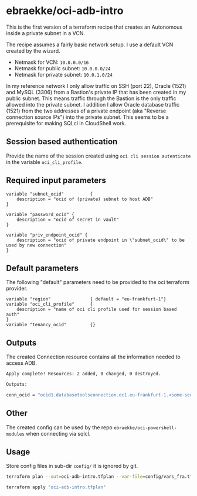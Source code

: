# ebraekke/oci-adb-intro


This is the first version of a terraform recipe that creates an Autonomous inside a private subnet in a VCN. 


The recipe assumes a fairly basic network setup. 
I use a default VCN created by the wizard. 
* Netmask for VCN: `10.0.0.0/16`
* Netmask for public subnet: `10.0.0.0/24`
* Netmask for private subnet: `10.0.1.0/24`

In my reference network I only allow traffic on SSH (port 22), Oracle (1521) and MySQL (3306) from a Bastion's private IP that 
has been created in my public subnet. This means traffic through the Bastion is the only traffic allowed into the private subnet. 
I addition I allow Oracle database traffic (1521) from the two addresses of a private endpoint (aka "Reverse connection source IPs")
into the private subnet. This seems to be a prerequisite for making SQLcl in CloudShell work.   

## Session based authentication 

Provide the name of the session created using `oci cli session autenticate` in the variable `oci_cli_profile`. 

## Required input parameters 

```hcl
variable "subnet_ocid"          {
    description = "ocid of (private) subnet to host ADB"
}

variable "password_ocid" {
    description = "ocid of secret in vault"
}

variable "priv_endpoint_ocid" {
    description = "ocid of private endpoint in \"subnet_ocid\" to be used by new connection"
}
```

## Default parameters

The following "default" parameters need to be provided to the oci terraform provider. 

```hcl
variable "region"               { default = "eu-frankfurt-1"}
variable "oci_cli_profile"      { 
    description = "name of oci cli profile used for session based auth"
}
variable "tenancy_ocid"         {}
```

## Outputs

The created Connection resource contains all the information needed to access ADB.

```bash
Apply complete! Resources: 2 added, 0 changed, 0 destroyed.

Outputs:

conn_ocid = "ocid1.databasetoolsconnection.oc1.eu-frankfurt-1.<some-secret-string>"
```

## Other 

The created config can be used by the repo `ebraekke/oci-powershell-modules` when connecting via sqlcl.

## Usage

Store config files in sub-dir `config/` it is ignored by git.

```bash
terraform plan --out=oci-adb-intro.tfplan --var-file=config/vars_fra.tfvars

terraform apply "oci-adb-intro.tfplan"
```
